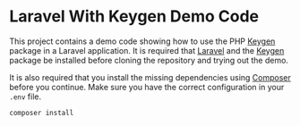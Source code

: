 # Laravel With Keygen Demo Code

This project contains a demo code showing how to use the PHP [Keygen](https://github.com/gladchinda/keygen-php) package in a Laravel application. It is required that [Laravel](https://laravel.com/docs/5.3/installation) and the [Keygen](https://github.com/gladchinda/keygen-php) package be installed before cloning the repository and trying out the demo.

It is also required that you install the missing dependencies using [Composer](https://getcomposer.org) before you continue. Make sure you have the correct configuration in your `.env` file.

```shell
composer install
```

